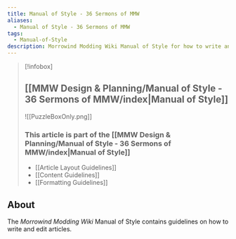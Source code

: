 ```yaml
---
title: Manual of Style - 36 Sermons of MMW
aliases:
  - Manual of Style - 36 Sermons of MMW
tags:
  - Manual-of-Style
description: Morrowind Modding Wiki Manual of Style for how to write and edit articles
---
```

> [!infobox]
> 
> ## [[MMW Design & Planning/Manual of Style - 36 Sermons of MMW/index|Manual of Style]]
> 
> ![[PuzzleBoxOnly.png]]
> 
> ### This article is part of the [[MMW Design & Planning/Manual of Style - 36 Sermons of MMW/index|Manual of Style]]
> 
> - [[Article Layout Guidelines]]
> - [[Content Guidelines]]
> - [[Formatting Guidelines]]

## About

The _Morrowind Modding Wiki_ Manual of Style contains guidelines on how to write and edit articles.
